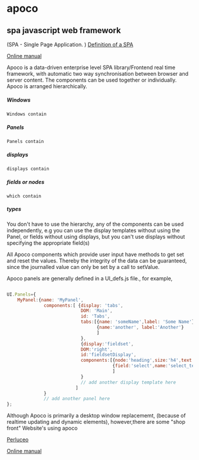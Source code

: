 # apoco
## spa javascript web framework
(SPA - Single Page Application. )
[Definition of a SPA](https://en.wikipedia.org/wiki/Single-page_application)

[Online manual](https://snorkelferret.github.io)

Apoco is a data-driven enterprise level SPA library/Frontend real time framework, with automatic two way synchronisation between browser and server content.
The components can be used together or individually. Apoco is arranged hierarchically.

##### Windows

    Windows contain

##### Panels

    Panels contain

##### displays

    displays contain

##### fields or nodes

    which contain

##### types

You don't have to use the hierarchy, any of the components can be used independently, e.g you can use the display templates without using the Panel, or fields without using displays, but you can't use displays without specifying the appropriate field(s) 

All Apoco components which provide user input have methods to get set and reset the values.
Thereby the integrity of the data can be guaranteed, since the journalled value can only be set
by a call to setValue.


Apoco panels are generally defined in a UI_defs.js file.,
for example,

```javascript

UI.Panels={
    MyPanel:{name: 'MyPanel',
              components:[ {display: 'tabs',
                            DOM: 'Main',
                            id: 'Tabs',
                            tabs:[{name: 'someName',label: 'Some Name'},
                                  {name:'another', label:'Another'}
                                  ]
                            },
                            {display:'fieldset',
                            DOM:'right',
                            id:'fieldsetDisplay',
                            components:[{node:'heading',size:'h4',text:'Test'},
                                        {field:'select',name:'select_test',options:['one','two','three']}
                                        ]
                            }
                            // add another display template here
                          ]
              }
              // add another panel here
};

```
Although Apoco is primarily a desktop window replacememt, (because of realtime updating
and dynamic elements), however,there are some "shop front" Website's using apoco

[Perluceo](http://www.perluceo.com)


[Online manual](https://snorkelferret.github.io)
